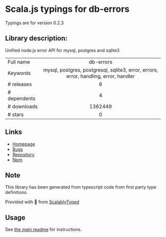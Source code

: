 
# Scala.js typings for db-errors

Typings are for version 0.2.3

## Library description:
Unified node.js error API for mysql, postgres and sqlite3

|                    |                 |
| ------------------ | :-------------: |
| Full name          | db-errors |
| Keywords           | mysql, postgres, postgresql, sqlite3, error, errors, error, handling, error, handler |
| # releases         | 6 |
| # dependents       | 4 |
| # downloads        | 1362449 |
| # stars            | 0 |

## Links
- [Homepage](https://github.com/Vincit/db-errors#readme)
- [Bugs](https://github.com/Vincit/db-errors/issues)
- [Repository](https://github.com/Vincit/db-errors)
- [Npm](https://www.npmjs.com/package/db-errors)
    


## Note
This library has been generated from typescript code from first party type definitions.

Provided with :purple_heart: from [ScalablyTyped](https://github.com/oyvindberg/ScalablyTyped)

## Usage
See [the main readme](../../readme.md) for instructions.


